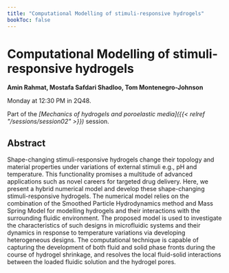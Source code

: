 ```yaml
---
title: "Computational Modelling of stimuli-responsive hydrogels"
bookToc: false
---
```


# Computational Modelling of stimuli-responsive hydrogels

**Amin Rahmat, Mostafa Safdari Shadloo, Tom Montenegro-Johnson**

Monday at 12:30 PM in 2Q48.

Part of the *[Mechanics of hydrogels and poroelastic media]({{< relref "/sessions/session02" >}})* session.

## Abstract

Shape-changing stimuli-responsive hydrogels change their topology and material properties under variations of external stimuli e.g., pH and temperature. This functionality promises a multitude of advanced applications such as novel careers for targeted drug delivery.
Here, we present a hybrid numerical model and develop these shape-changing stimuli-responsive hydrogels. The numerical model relies on the combination of the Smoothed Particle Hydrodynamics method and Mass Spring Model for modelling hydrogels and their interactions with the surrounding fluidic environment. The proposed model is used to investigate the characteristics of such designs in microfluidic systems and their dynamics in response to temperature variations via developing heterogeneous designs. The computational technique is capable of capturing the development of both fluid and solid phase fronts during the course of hydrogel shrinkage, and resolves the local fluid-solid interactions between the loaded fluidic solution and the hydrogel pores.


